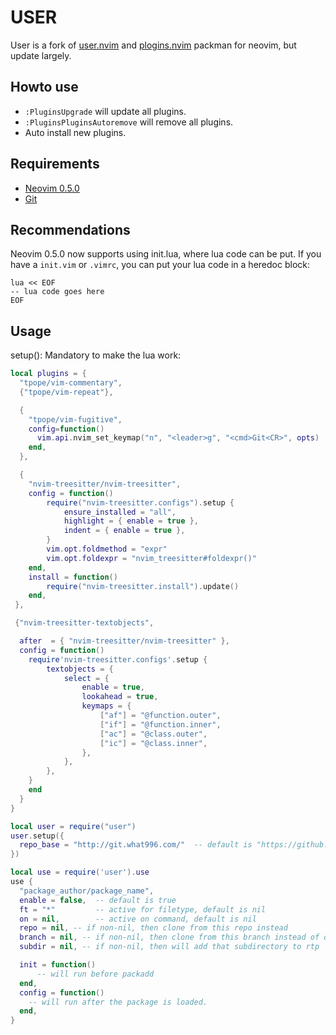 # USER

User is a fork of [user.nvim](https://github.com/faerryn/user.nvim) and
[plogins.nvim](https://github.com/faerryn/plogins.nvim) packman for neovim,
but update largely.

## Howto use

* `:PluginsUpgrade` will update all plugins.
* `:PluginsPluginsAutoremove` will remove all plugins.
* Auto install new plugins.

## Requirements

* [Neovim 0.5.0](https://neovim.io/)
* [Git](https://git-scm.com/)

## Recommendations

Neovim 0.5.0 now supports using init.lua, where lua code can be put.
If you have a `init.vim` or `.vimrc`, you can put your lua code in a heredoc block:

```vim
lua << EOF
-- lua code goes here
EOF
```

## Usage

setup(): Mandatory to make the lua work:

```lua
local plugins = {
  "tpope/vim-commentary",
  {"tpope/vim-repeat"},

  {
    "tpope/vim-fugitive",
    config=function()
      vim.api.nvim_set_keymap("n", "<leader>g", "<cmd>Git<CR>", opts)
    end,
  },

  {
    "nvim-treesitter/nvim-treesitter",
    config = function()
        require("nvim-treesitter.configs").setup {
            ensure_installed = "all",
            highlight = { enable = true },
            indent = { enable = true },
        }
        vim.opt.foldmethod = "expr"
        vim.opt.foldexpr = "nvim_treesitter#foldexpr()"
    end,
    install = function()
        require("nvim-treesitter.install").update()
    end,
 },

 {"nvim-treesitter-textobjects",

  after  = { "nvim-treesitter/nvim-treesitter" },
  config = function()
    require'nvim-treesitter.configs'.setup {
        textobjects = {
            select = {
                enable = true,
                lookahead = true,
                keymaps = {
                    ["af"] = "@function.outer",
                    ["if"] = "@function.inner",
                    ["ac"] = "@class.outer",
                    ["ic"] = "@class.inner",
                },
            },
        },
    }
    end
  }
}

local user = require("user")
user.setup({
  repo_base = "http://git.what996.com/"  -- default is "https://github.com/"
})

```

```lua
local use = require('user').use
use {
  "package_author/package_name",
  enable = false,  -- default is true
  ft = "*"         -- active for filetype, default is nil
  on = nil,        -- active on command, default is nil
  repo = nil, -- if non-nil, then clone from this repo instead
  branch = nil, -- if non-nil, then clone from this branch instead of default branch
  subdir = nil, -- if non-nil, then will add that subdirectory to rtp

  init = function()
      -- will run before packadd
  end,
  config = function()
    -- will run after the package is loaded.
  end,
}
```
